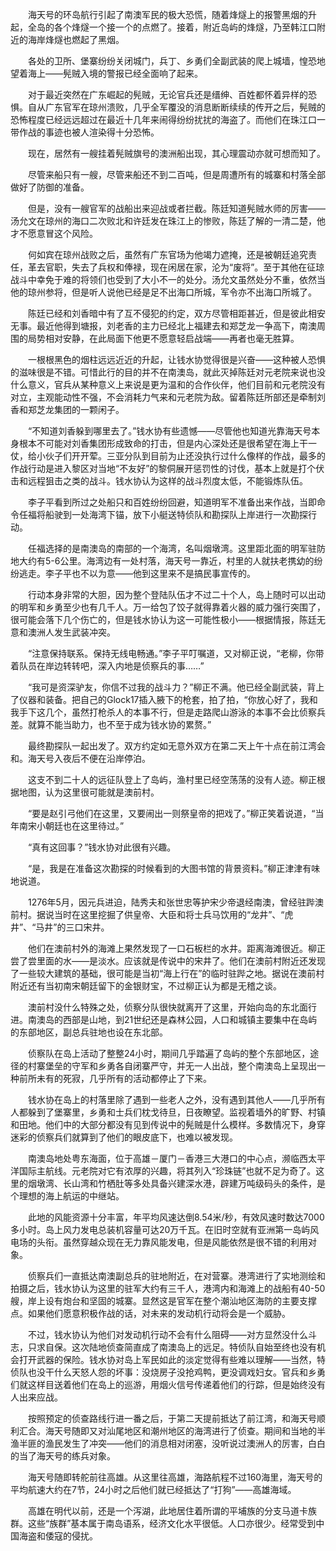 　　海天号的环岛航行引起了南澳军民的极大恐慌，随着烽燧上的报警黑烟的升起，全岛的各个烽燧一个接一个的点燃了。接着，附近岛屿的烽燧，乃至韩江口附近的海岸烽燧也燃起了黑烟。

　　各处的卫所、堡寨纷纷关闭城门，兵丁、乡勇们全副武装的爬上城墙，惶恐地望着海上——髡贼入境的警报已经全面响了起来。

　　对于最近突然在广东崛起的髡贼，无论官兵还是缙绅、百姓都怀着异样的恐惧。自从广东官军在琼州溃败，几乎全军覆没的消息断断续续的传开之后，髡贼的恐怖程度已经远远超过在最近十几年来闹得纷纷扰扰的海盗了。而他们在珠江口一带作战的事迹也被人渲染得十分恐怖。

　　现在，居然有一艘挂着髡贼旗号的澳洲船出现，其心理震动亦就可想而知了。

　　尽管来船只有一艘，尽管来船还不到二百吨，但是周遭所有的城寨和村落全部做好了防御的准备。

　　但是，没有一艘官军的战船出来迎战或者拦截。陈廷知道髡贼水师的厉害——汤允文在琼州的海口二次败北和许廷发在珠江上的惨败，陈廷了解的一清二楚，他才不愿意冒这个风险。

　　何如宾在琼州战败之后，虽然有广东官场为他竭力遮掩，还是被朝廷追究责任，革去官职，失去了兵权和俸禄，现在闲居在家，沦为“废将”。至于其他在征琼战斗中幸免于难的将领们也受到了大小不一的处分。汤允文虽然处分不重，依然当他的琼州参将，但是听人说他已经是足不出海口所城，军令亦不出海口所城了。

　　陈廷已经和刘香暗中有了互不侵犯的约定，双方尽管相距甚近，但是彼此相安无事。最近他得到塘报，刘老香的主力已经北上福建去和郑芝龙一争高下，南澳周围的局势相对安静，在此局面下他更不愿意轻启战端——再者也毫无胜算。

　　一根根黑色的烟柱远远近近的升起，让钱水协觉得很是兴奋——这种被人恐惧的滋味很是不错。可惜此行的目的并不在南澳岛，就此灭掉陈廷对元老院来说也没什么意义，官兵从某种意义上来说是更为温和的合作伙伴，他们目前和元老院没有对立，主观能动性不强，不会消耗力气来和元老院为敌。留着陈廷所部还是牵制刘香和郑芝龙集团的一颗闲子。

　　“不知道刘香躲到哪里去了。”钱水协有些遗憾——尽管他也知道光靠海天号本身根本不可能对刘香集团形成致命的打击，但是内心深处还是很希望在海上干一仗，给小伙子们开开荤。三亚分队到目前为止还没执行过什么像样的作战，最多的作战行动是进入黎区对当地“不友好”的黎侗展开惩罚性的讨伐，基本上就是打个伏击和远程狙击之类的战斗。钱水协认为这样的战斗烈度太低，不能锻炼队伍。

　　李子平看到所过之处船只和百姓纷纷回避，知道明军不准备出来作战，当即命令任福将船驶到一处海湾下锚，放下小艇送特侦队和勘探队上岸进行一次勘探行动。

　　任福选择的是南澳岛的南部的一个海湾，名叫烟墩湾。这里距北面的明军驻防地大约有5-6公里。海湾边有一处村落，海天号一靠近，村里的人就扶老携幼的纷纷逃走。李子平也不以为意——他到这里来不是搞民事宣传的。

　　行动本身非常的大胆，因为整个登陆队伍才不过二十个人，岛上随时可以出动的明军和乡勇至少也有几千人。万一给包了饺子就得靠着火器的威力强行突围了，很可能会落下几个伤亡的，但是钱水协认为这一可能性极小——根据情报，陈廷无意和澳洲人发生武装冲突。

　　“注意保持联系。保持无线电畅通。”李子平叮嘱道，又对柳正说，“老柳，你带着队员在岸边转转吧，深入内地是侦察兵的事……”

　　“我可是资深驴友，你信不过我的战斗力？”柳正不满。他已经全副武装，背上了仪器和装备。把自己的Glock17插入腋下的枪套，拍了拍，“你放心好了，我和我手下这几个，虽然打枪杀人的本事不行，但是走路爬山游泳的本事不会比侦察兵差。就算不能当助力，也不至于成为钱水协的累赘。”

　　最终勘探队一起出发了。双方约定如无意外双方在第二天上午十点在前江湾会和。海天号入夜后不便在沿岸停泊。

　　这支不到二十人的远征队登上了岛屿，渔村里已经空荡荡的没有人迹。柳正根据地图，认为这里很可能就是澳前村。

　　“要是赵引弓他们在这里，又要闹出一则祭皇帝的把戏了。”柳正笑着说道，“当年南宋小朝廷也在这里待过。”

　　“真有这回事？”钱水协对此很有兴趣。

　　“是，我是在准备这次勘探的时候看到的大图书馆的背景资料。”柳正津津有味地说道。

　　1276年5月，因元兵进迫，陆秀夫和张世忠等护宋少帝退经南澳，曾经驻跸澳前村。据说当时在这里挖掘了供皇帝、大臣和将士兵马饮用的“龙井”、“虎井”、“马井”的三口宋井。

　　他们在澳前村外的海滩上果然发现了一口石板栏的水井。距离海滩很近。柳正尝了尝里面的水——是淡水。应该就是传说中的宋井了。他们在澳前村附近还发现了一些较大建筑的基础，很可能是当初“海上行在”的临时驻跸之地。据说在澳前村附近还有当初南宋朝廷留下的金银财宝，不过柳正认为都是无稽之谈。

　　澳前村没什么特殊之处，侦察分队很快就离开了这里，开始向岛的东北面行进。南澳岛的西部是山地，到21世纪还是森林公园，人口和城镇主要集中在岛屿的东部地区，副总兵驻地也设在东北部。

　　侦察队在岛上活动了整整24小时，期间几乎踏遍了岛屿的整个东部地区，途径的村寨堡垒的守军和乡勇各自闭寨严守，并无一人出战，整个南澳岛上呈现出一种前所未有的死寂，几乎所有的活动都停止了下来。

　　钱水协在岛上的村落里除了遇到一些老人之外，没有遇到其他人——几乎所有人都躲到了堡寨里，乡勇和士兵们枕戈待旦，日夜瞭望。监视着墙外的旷野、村镇和田地。他们中的大部分都没有见到传说中的髡贼是什么模样。多数情况下，身穿迷彩的侦察兵们就算到了他们的眼皮底下，也难以被发现。

　　南澳岛地处粤东海面，位于高雄－厦门－香港三大港口的中心点，濒临西太平洋国际主航线。元老院对它有浓厚的兴趣，将其列入“珍珠链”也就不足为奇了。这里的烟墩湾、长山湾和竹栖肚等多处具备兴建深水港，辟建万吨级码头的条件，是个理想的海上航运的中继站。

　　此地的风能资源十分丰富，年平均风速达倒8.54米/秒，有效风速时数达7000多小时。岛上风力发电总装机容量可达20万千瓦。在旧时空就有亚洲第一岛屿风电场的头衔。虽然穿越众现在无力靠风能发电，但是风能依然是很不错的利用对象。

　　侦察兵们一直抵达南澳副总兵的驻地附近，在对营寨。港湾进行了实地测绘和拍摄之后，钱水协认为这里的驻军大约有三千人，港湾内和海滩上的战船有40-50艘，岸上设有炮台和坚固的城寨。显然这是官军在整个潮汕地区海防的主要支撑点。如果他们愿意积极作战的话，对未来的发动机行动将会是一个威胁。

　　不过，钱水协认为他们对发动机行动不会有什么阻碍——对方显然没什么斗志，只求自保。这次陆地侦查简直成了南澳岛上的远足。特侦队自始至终也没有机会打开武器的保险。钱水协对岛上军民如此的淡定觉得有些难以理解——当然，特侦队也没干什么天怒人怨的坏事：没烧房子没抢鸡鸭，更没调戏妇女。官兵和乡勇们就这样目送着他们在岛上的巡游，用烟火信号传递着他们的行踪，但是始终没有人出来应战。

　　按照预定的侦查路线行进一番之后，于第二天提前抵达了前江湾，和海天号顺利汇合。海天号随即又对汕尾地区和潮州地区的海湾进行了侦查。期间和当地的半渔半匪的渔民发生了冲突——他们的消息相对闭塞，没听说过澳洲人的厉害，白白的当了海天号的练兵对象。

　　海天号随即转舵前往高雄。从这里往高雄，海路航程不过160海里，海天号的平均航速大约在7节，24小时之后他们就已经抵达了“打狗”——高雄海域。

　　高雄在明代以前，还是一个泻湖，此地居住着所谓的平埔族的分支马道卡族群。这些“族群”基本属于南岛语系，经济文化水平很低。人口亦很少。经常受到中国海盗和倭寇的侵扰。
